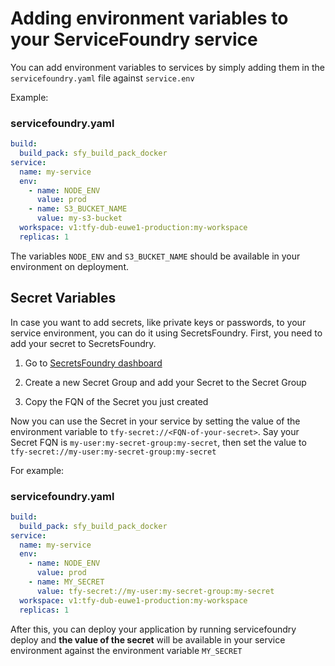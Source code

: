 # Adding environment variables to your ServiceFoundry service

You can add environment variables to services by simply adding them in the `servicefoundry.yaml` file against `service.env`

Example:
### servicefoundry.yaml
```yaml
build:
  build_pack: sfy_build_pack_docker
service:
  name: my-service
  env:
    - name: NODE_ENV
      value: prod
    - name: S3_BUCKET_NAME
      value: my-s3-bucket
  workspace: v1:tfy-dub-euwe1-production:my-workspace
  replicas: 1
```

The variables `NODE_ENV` and `S3_BUCKET_NAME` should be available in your environment on deployment.

## Secret Variables
In case you want to add secrets, like private keys or passwords, to your service environment, you can do it using SecretsFoundry. First, you need to add your secret to SecretsFoundry.

1. Go to [SecretsFoundry dashboard](https://app.truefoundry.com/secrets)

2. Create a new Secret Group and add your Secret to the Secret Group

3. Copy the FQN of the Secret you just created

Now you can use the Secret in your service by setting the value of the environment variable to `tfy-secret://<FQN-of-your-secret>`. Say your Secret FQN is `my-user:my-secret-group:my-secret`, then set the value to `tfy-secret://my-user:my-secret-group:my-secret`

For example:
### servicefoundry.yaml
```yaml
build:
  build_pack: sfy_build_pack_docker
service:
  name: my-service
  env:
    - name: NODE_ENV
      value: prod
    - name: MY_SECRET
      value: tfy-secret://my-user:my-secret-group:my-secret
  workspace: v1:tfy-dub-euwe1-production:my-workspace
  replicas: 1
```

After this, you can deploy your application by running servicefoundry deploy and **the value of the secret** will be available in your service environment against the environment variable `MY_SECRET`
